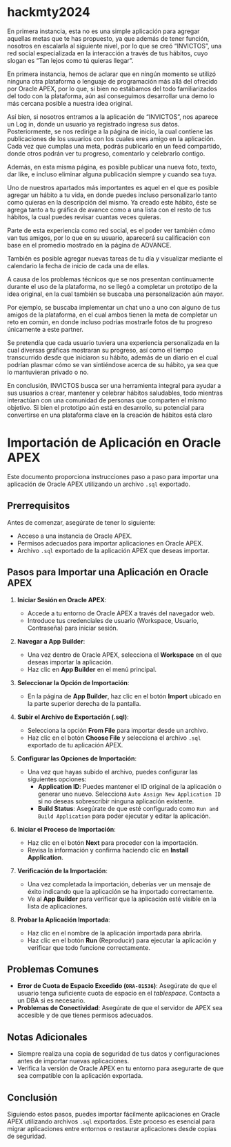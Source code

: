 # hackmty2024

En primera instancia, esta no es una simple aplicación para agregar aquellas metas que te has propuesto, ya que además de tener función, nosotros en escalarla al siguiente nivel, por lo que se creó “INVICTOS”, una red social especializada en la interacción a través de tus hábitos, cuyo slogan es “Tan lejos como tú quieras llegar”.

En primera instancia, hemos de aclarar que en ningún momento se utilizó ninguna otra plataforma o lenguaje de programación más allá del ofrecido por Oracle APEX, por lo que, si bien no estábamos del todo familiarizados del todo con la plataforma, aún así conseguimos desarrollar una demo lo más cercana posible a nuestra idea original.

Así bien, si nosotros entramos a la aplicación de “INVICTOS”, nos aparece un Log in, donde un usuario ya registrado ingresa sus datos. Posteriormente, se nos redirige a la página de inicio, la cual contiene las publicaciones de los usuarios con los cuales eres amigo en la aplicación. Cada vez que cumplas una meta, podrás publicarlo en un feed compartido, donde otros podrán ver tu progreso, comentarlo y celebrarlo contigo.

Además, en esta misma página, es posible publicar una nueva foto, texto, dar like, e incluso eliminar alguna publicación siempre y cuando sea tuya.

Uno de nuestros apartados más importantes es aquel en el que es posible agregar un hábito a tu vida, en donde puedes incluso personalizarlo tanto como quieras en la descripción del mismo. Ya creado este hábito, éste se agrega tanto a tu gráfica de avance como a una lista con el resto de tus hábitos, la cual puedes revisar cuantas veces quieras.

Parte de esta experiencia como red social, es el poder ver también cómo van tus amigos, por lo que en su usuario, aparecerá su calificación con base en el promedio mostrado en la página de ADVANCE.

También es posible agregar nuevas tareas de tu día y visualizar mediante el calendario la fecha de inicio de cada una de ellas. 

A causa de los problemas técnicos que se nos presentan continuamente durante el uso de la plataforma, no se llegó a completar un prototipo de la idea original, en la cual también se buscaba una personalización aún mayor.

Por ejemplo, se buscaba implementar un chat uno a uno con alguno de tus amigos de la plataforma, en el cual ambos tienen la meta de completar un reto en común, en donde incluso podrías mostrarle fotos de tu progreso únicamente a este partner.

Se pretendía que cada usuario tuviera una experiencia personalizada en la cual diversas gráficas mostraran su progreso, así como el tiempo transcurrido desde que iniciaron su hábito, además de un diario en el cual podrían plasmar cómo se van sintiéndose acerca de su hábito, ya sea que lo mantuvieran privado o no.

En conclusión, INVICTOS busca ser una herramienta integral para ayudar a sus usuarios a crear, mantener y celebrar hábitos saludables, todo mientras interactúan con una comunidad de personas que comparten el mismo objetivo. Si bien el prototipo aún está en desarrollo, su potencial para convertirse en una plataforma clave en la creación de hábitos está claro

# Importación de Aplicación en Oracle APEX

Este documento proporciona instrucciones paso a paso para importar una aplicación de Oracle APEX utilizando un archivo `.sql` exportado.

## Prerrequisitos

Antes de comenzar, asegúrate de tener lo siguiente:

- Acceso a una instancia de Oracle APEX.
- Permisos adecuados para importar aplicaciones en Oracle APEX.
- Archivo `.sql` exportado de la aplicación APEX que deseas importar.

## Pasos para Importar una Aplicación en Oracle APEX

1. **Iniciar Sesión en Oracle APEX**:
   - Accede a tu entorno de Oracle APEX a través del navegador web.
   - Introduce tus credenciales de usuario (Workspace, Usuario, Contraseña) para iniciar sesión.

2. **Navegar a App Builder**:
   - Una vez dentro de Oracle APEX, selecciona el **Workspace** en el que deseas importar la aplicación.
   - Haz clic en **App Builder** en el menú principal.

3. **Seleccionar la Opción de Importación**:
   - En la página de **App Builder**, haz clic en el botón **Import** ubicado en la parte superior derecha de la pantalla.

4. **Subir el Archivo de Exportación (.sql)**:
   - Selecciona la opción **From File** para importar desde un archivo.
   - Haz clic en el botón **Choose File** y selecciona el archivo `.sql` exportado de tu aplicación APEX.

5. **Configurar las Opciones de Importación**:
   - Una vez que hayas subido el archivo, puedes configurar las siguientes opciones:
     - **Application ID**: Puedes mantener el ID original de la aplicación o generar uno nuevo. Selecciona `Auto Assign New Application ID` si no deseas sobrescribir ninguna aplicación existente.
     - **Build Status**: Asegúrate de que esté configurado como `Run and Build Application` para poder ejecutar y editar la aplicación.
   
6. **Iniciar el Proceso de Importación**:
   - Haz clic en el botón **Next** para proceder con la importación.
   - Revisa la información y confirma haciendo clic en **Install Application**.

7. **Verificación de la Importación**:
   - Una vez completada la importación, deberías ver un mensaje de éxito indicando que la aplicación se ha importado correctamente.
   - Ve al **App Builder** para verificar que la aplicación esté visible en la lista de aplicaciones.

8. **Probar la Aplicación Importada**:
   - Haz clic en el nombre de la aplicación importada para abrirla.
   - Haz clic en el botón **Run** (Reproducir) para ejecutar la aplicación y verificar que todo funcione correctamente.

## Problemas Comunes

- **Error de Cuota de Espacio Excedido (`ORA-01536`)**: Asegúrate de que el usuario tenga suficiente cuota de espacio en el *tablespace*. Contacta a un DBA si es necesario.
- **Problemas de Conectividad**: Asegúrate de que el servidor de APEX sea accesible y de que tienes permisos adecuados.

## Notas Adicionales

- Siempre realiza una copia de seguridad de tus datos y configuraciones antes de importar nuevas aplicaciones.
- Verifica la versión de Oracle APEX en tu entorno para asegurarte de que sea compatible con la aplicación exportada.

## Conclusión

Siguiendo estos pasos, puedes importar fácilmente aplicaciones en Oracle APEX utilizando archivos `.sql` exportados. Este proceso es esencial para migrar aplicaciones entre entornos o restaurar aplicaciones desde copias de seguridad.

